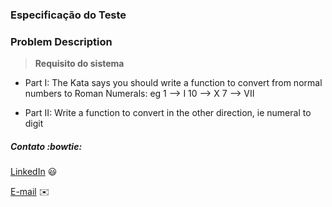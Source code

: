 ### Especificação do Teste

### Problem Description

> **Requisito do sistema**

- Part I: The Kata says you should write a function to convert from normal numbers to Roman Numerals: eg
   1 --> I
   10 --> X
   7 --> VII

- Part II: Write a function to convert in the other direction, ie numeral to digit

##### Contato :bowtie:

 [LinkedIn](https://www.linkedin.com/in/kleber-damasco-80b55728/) 😃
 
 [E-mail](mailto:kleberdamasco@hotmail.com) :envelope:
